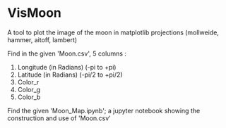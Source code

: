 # VisMoon
A tool to plot the image of the moon in matplotlib projections (mollweide, hammer, aitoff, lambert)

Find in the given 'Moon.csv', 5 columns :
1. Longitude (in Radians) (-pi to +pi)
2. Latitude (in Radians) (-pi/2 to +pi/2)
3. Color_r 
4. Color_g
5. Color_b


Find the given 'Moon_Map.ipynb'; a jupyter notebook showing the construction and use of 'Moon.csv'
